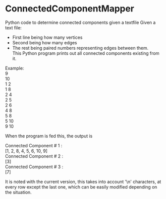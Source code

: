 # ConnectedComponentMapper
Python code to determine connected components given a textfile
Given a text file: 
 - First line being how many vertices
 - Second being how many edges
 - The rest being paired numbers representing edges between them.  
This Python program prints out all connected components existing from it.

Example:  
9  
10  
1 2  
1 8  
2 4  
2 5  
2 6  
4 8  
5 8  
5 10  
9 10  

When the program is fed this, the output is  

Connected Component # 1 :   
 [1, 2, 8, 4, 5, 6, 10, 9]  
Connected Component # 2 :   
 [3]  
Connected Component # 3 :   
 [7]  
 
 It is noted with the current version, this takes into account '\n' characters, at every row except the last one, which can be easily modified depending on the situation.
